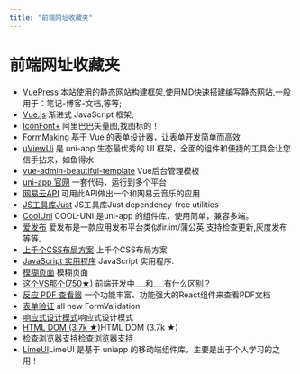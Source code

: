 ```yaml
---
title: "前端网址收藏夹"
---
```


# 前端网址收藏夹

- [VuePress](https://www.jianshu.com) 本站使用的静态网站构建框架,使用MD快速搭建编写静态网站,一般用于：笔记-博客-文档,等等;
- [Vue.js](https://cn.vuejs.org/) 渐进式 JavaScript 框架;
- [IconFont+](https://www.iconfont.cn/) 阿里巴巴矢量图,找图标的！
- [FormMaking](http://form.making.link/basic-version/#/zh-CN/) 基于 Vue 的表单设计器，让表单开发简单而高效
- [uViewUi](https://uviewui.com/) 是 uni-app 生态最优秀的 UI 框架，全面的组件和便捷的工具会让您信手拈来，如鱼得水
- [vue-admin-beautiful-template](https://github.com/chuzhixin/vue-admin-beautiful-template) Vue后台管理模板
- [uni-app 官网](https://uniapp.dcloud.io/) 一套代码，运行到多个平台
- [网易云API](https://github.com/Binaryify/NeteaseCloudMusicApi) 可用此API做出一个和网易云音乐的应用
- [JS工具库Just](https://anguscroll.com/just/just-diff) JS工具库Just dependency-free utilities
- [CoolUni](https://uni-docs.cool-js.com/) COOL-UNI 是uni-app 的组件库，使用简单，兼容多端。
- [爱发布](https://github.com/rock-app/fabu.love) 爱发布是一款应用发布平台类似fir.im/蒲公英,支持检查更新,灰度发布等等.
- [上千个CSS布局方案](https://csslayout.io/) 上千个CSS布局方案
- [JavaScript 实用程序](https://1loc.dev/) JavaScript 实用程序.
- [模糊页面](https://blur.page/) 模糊页面
- [这个VS那个(750★)](https://thisthat.dev/) 前端开发中___和___有什么区别？
- [反应 PDF 查看器](https://react-pdf-viewer.dev/) 一个功能丰富、功能强大的React组件来查看PDF文档
- [表单验证](https://formvalidation.io/) all new FormValidation
- [响应式设计模式](https://responsive.page/)响应式设计模式
- [HTML DOM (3.7k ★)](https://htmldom.dev/)HTML DOM (3.7k ★)
- [检查浏览器支持](https://checkbrowsers.support/)检查浏览器支持
- [LimeUI](https://limeui.qcoon.cn/#/painter)LimeUI 是基于 uniapp 的移动端组件库，主要是出于个人学习的之用！





  
